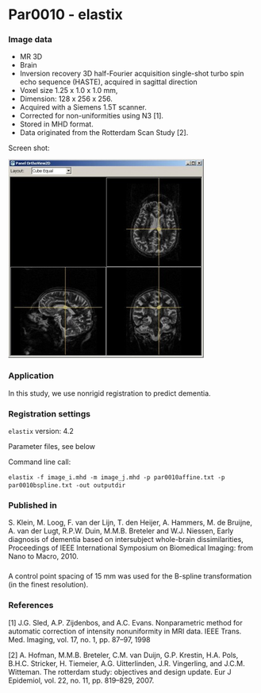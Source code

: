 # Par0010 - elastix

###  Image data

* MR 3D
* Brain
* Inversion recovery 3D half-Fourier acquisition single-shot turbo spin echo sequence (HASTE), acquired in sagittal direction
* Voxel size 1.25 x 1.0 x 1.0 mm,
* Dimension: 128 x 256 x 256.
* Acquired with a Siemens 1.5T scanner.
* Corrected for non-uniformities using N3 [1].
* Stored in MHD format.
* Data originated from the Rotterdam Scan Study [2].

Screen shot:

![alt-text](Par0010screenshot.jpg)

###  Application

In this study, we use nonrigid registration to predict dementia.

###  Registration settings

`elastix` version: 4.2

Parameter files, see below

Command line call:


    elastix -f image_i.mhd -m image_j.mhd -p par0010affine.txt -p par0010bspline.txt -out outputdir


###  Published in

S. Klein, M. Loog, F. van der Lijn, T. den Heijer, A. Hammers, M. de Bruijne, A. van der Lugt, R.P.W. Duin, M.M.B. Breteler and W.J. Niessen, Early diagnosis of dementia based on intersubject whole-brain dissimilarities, Proceedings of IEEE International Symposium on Biomedical Imaging: from Nano to Macro, 2010.

###

A control point spacing of 15 mm was used for the B-spline transformation (in the finest resolution).

###  References

[1] J.G. Sled, A.P. Zijdenbos, and A.C. Evans. Nonparametric method for automatic correction of intensity nonuniformity in MRI data. IEEE Trans. Med. Imaging, vol. 17, no. 1, pp. 87–97, 1998

[2] A. Hofman, M.M.B. Breteler, C.M. van Duijn, G.P. Krestin, H.A. Pols, B.H.C. Stricker, H. Tiemeier, A.G. Uitterlinden, J.R. Vingerling, and J.C.M. Witteman. The rotterdam study: objectives and design update. Eur J Epidemiol, vol. 22, no. 11, pp. 819–829, 2007.
